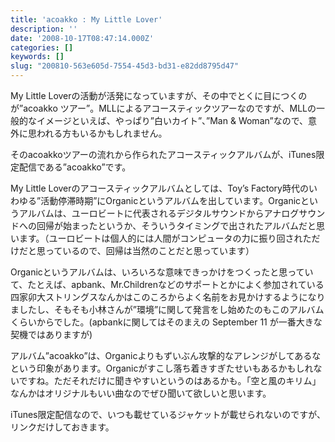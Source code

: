 ```yaml
---
title: 'acoakko : My Little Lover'
description: ''
date: '2008-10-17T08:47:14.000Z'
categories: []
keywords: []
slug: "200810-563e605d-7554-45d3-bd31-e82dd8795d47"
---
```

My Little Loverの活動が活発になっていますが、その中でとくに目につくのが”acoakko ツアー”。MLLによるアコースティックツアーなのですが、MLLの一般的なイメージといえば、やっぱり”白いカイト”、”Man & Woman”なので、意外に思われる方もいるかもしれません。

そのacoakkoツアーの流れから作られたアコースティックアルバムが、iTunes限定配信である”acoakko”です。

My Little Loverのアコースティックアルバムとしては、Toy’s Factory時代のいわゆる”活動停滞時期”にOrganicというアルバムを出しています。Organicというアルバムは、ユーロビートに代表されるデジタルサウンドからアナログサウンドへの回帰が始まったというか、そういうタイミングで出されたアルバムだと思います。（ユーロビートは個人的には人間がコンピュータの力に振り回されただけだと思っているので、回帰は当然のことだと思っています）

Organicというアルバムは、いろいろな意味できっかけをつくったと思っていて、たとえば、apbank、Mr.Childrenなどのサポートとかによく参加されている四家卯大ストリングスなんかはこのころからよく名前をお見かけするようになりましたし、そもそも小林さんが”環境”に関して発言をし始めたのもこのアルバムくらいからでした。(apbankに関してはそのまえの September 11 が一番大きな契機ではありますが)

アルバム”acoakko”は、Organicよりもずいぶん攻撃的なアレンジがしてあるなという印象があります。Organicがすこし落ち着きすぎたせいもあるかもしれないですね。ただそれだけに聞きやすいというのはあるかも。「空と風のキリム」なんかはオリジナルもいい曲なのでぜひ聞いて欲しいと思います。

iTunes限定配信なので、いつも載せているジャケットが載せられないのですが、リンクだけしておきます。